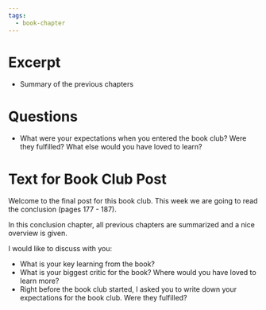 ```yaml
---
tags:
  - book-chapter
---
```

# Excerpt

- Summary of the previous chapters

# Questions

- What were your expectations when you entered the book club? Were they fulfilled? What else would you have loved to learn?

# Text for Book Club Post

Welcome to the final post for this book club. This week we are going to read the conclusion (pages 177 - 187).

In this conclusion chapter, all previous chapters are summarized and a nice overview is given.

I would like to discuss with you:
- What is your key learning from the book?
- What is your biggest critic for the book? Where would you have loved to learn more?
- Right before the book club started, I asked you to write down your expectations for the book club. Were they fulfilled?
